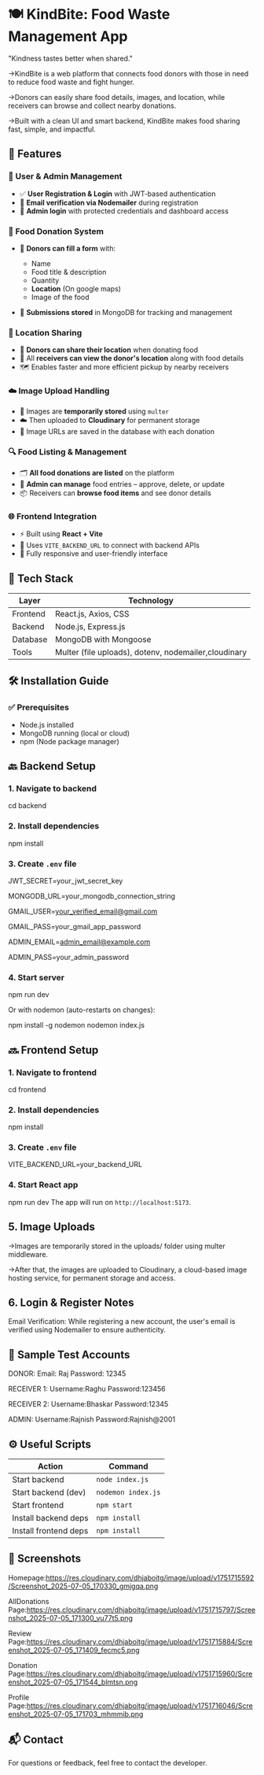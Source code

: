 # 🍽️ KindBite: Food Waste Management App
"Kindness tastes better when shared."

->KindBite is a web platform that connects food donors with those in need to reduce food waste and fight hunger.

->Donors can easily share food details, images, and location, while receivers can browse and collect nearby donations.

->Built with a clean UI and smart backend, KindBite makes food sharing fast, simple, and impactful.         



## 🚀 Features

### 👥 User & Admin Management

* ✅ **User Registration & Login** with JWT-based authentication
* 📧 **Email verification via Nodemailer** during registration
* 🔐 **Admin login** with protected credentials and dashboard access

### 🍱 Food Donation System

* 📝 **Donors can fill a form** with:

  * Name
  * Food title & description
  * Quantity
  * **Location** (On google maps)
  * Image of the food
* 🧾 **Submissions stored** in MongoDB for tracking and management

### 📍 Location Sharing

* 📌 **Donors can share their location** when donating food
* 📍 All **receivers can view the donor's location** along with food details
* 🗺️ Enables faster and more efficient pickup by nearby receivers

### ☁️ Image Upload Handling

* 📂 Images are **temporarily stored** using `multer`
* ☁️ Then uploaded to **Cloudinary** for permanent storage
* 🔗 Image URLs are saved in the database with each donation

### 🔍 Food Listing & Management

* 🗂️ **All food donations are listed** on the platform
* 🧹 **Admin can manage** food entries – approve, delete, or update
* 📦 Receivers can **browse food items** and see donor details

### 🌐 Frontend Integration

* ⚡ Built using **React + Vite**
* 🔄 Uses `VITE_BACKEND_URL` to connect with backend APIs
* 📱 Fully responsive and user-friendly interface



## 🔧 Tech Stack

| Layer      | Technology                |
|------------|---------------------------|
| Frontend   | React.js, Axios, CSS      |
| Backend    | Node.js, Express.js       |
| Database   | MongoDB with Mongoose     |
| Tools      | Multer (file uploads), dotenv, nodemailer,cloudinary |



## 🛠️ Installation Guide

### ✅ Prerequisites

- Node.js installed
- MongoDB running (local or cloud)
- npm (Node package manager)


## 🔙 Backend Setup

### 1. Navigate to backend

cd backend


### 2. Install dependencies

npm install


### 3. Create `.env` file

JWT_SECRET=your_jwt_secret_key

MONGODB_URL=your_mongodb_connection_string

GMAIL_USER=your_verified_email@gmail.com

GMAIL_PASS=your_gmail_app_password

ADMIN_EMAIL=admin_email@example.com

ADMIN_PASS=your_admin_password


### 4. Start server

npm run dev

Or with nodemon (auto-restarts on changes):

npm install -g nodemon
nodemon index.js


## 🔜 Frontend Setup

### 1. Navigate to frontend

cd frontend


### 2. Install dependencies

npm install


### 3. Create `.env` file

VITE_BACKEND_URL=your_backend_URL


### 4. Start React app

npm run dev
The app will run on `http://localhost:5173`.


## 5. Image Uploads
->Images are temporarily stored in the uploads/ folder using multer middleware.

->After that, the images are uploaded to Cloudinary, a cloud-based image hosting service, for permanent storage and access.


## 6. Login & Register Notes
Email Verification: While registering a new account, the user's email is verified using Nodemailer to ensure authenticity.


## 🧪 Sample Test Accounts

DONOR:
Email: Raj
Password: 12345

RECEIVER 1:
Username:Raghu
Password:123456

RECEIVER 2:
Username:Bhaskar
Password:12345

ADMIN:
Username:Rajnish
Password:Rajnish@2001



## ⚙️ Useful Scripts

| Action               | Command                |
|----------------------|------------------------|
| Start backend        | `node index.js`        |
| Start backend (dev)  | `nodemon index.js`     |
| Start frontend       | `npm start`            |
| Install backend deps | `npm install`          |
| Install frontend deps| `npm install`          |


## 📸 Screenshots

Homepage:https://res.cloudinary.com/dhjaboitg/image/upload/v1751715592/Screenshot_2025-07-05_170330_gmjgqa.png

AllDonations Page:https://res.cloudinary.com/dhjaboitg/image/upload/v1751715797/Screenshot_2025-07-05_171300_vu77t5.png

Review Page:https://res.cloudinary.com/dhjaboitg/image/upload/v1751715884/Screenshot_2025-07-05_171409_fecmc5.png

Donation Page:https://res.cloudinary.com/dhjaboitg/image/upload/v1751715960/Screenshot_2025-07-05_171544_blmtsn.png

Profile Page:https://res.cloudinary.com/dhjaboitg/image/upload/v1751716046/Screenshot_2025-07-05_171703_mhmmib.png


## 📬 Contact
For questions or feedback, feel free to contact the developer. 

